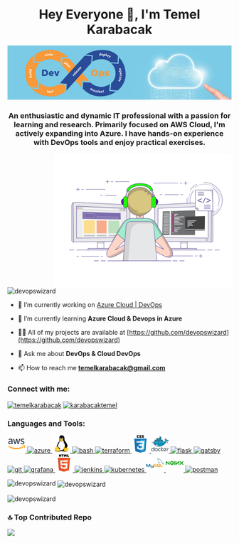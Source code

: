 <h1 align="center">Hey Everyone 👋, I'm Temel Karabacak</h1>
<div align="center"> <img src="https://raw.githubusercontent.com/devopswizard/devopswizard/main/banner-main.jpg"> </div>
<h3 align="center">An enthusiastic and dynamic IT professional with a passion for learning and research. Primarily focused on AWS Cloud, I'm actively expanding into Azure. I have hands-on experience with DevOps tools and enjoy practical exercises.</h3>
<img align="right" alt="Coding" width="400" src="https://raw.githubusercontent.com/devSouvik/devSouvik/master/gif3.gif">

<p align="left"> <img src="https://komarev.com/ghpvc/?username=devopswizard&label=Profile%20views&color=0e75b6&style=flat" alt="devopswizard" /> </p>

- 🔭 I’m currently working on [Azure Cloud | DevOps](https://www.youtube.com/watch?v=10jm7Waan8M&list=PLdpzxOOAlwvIcxgCUyBHVOcWs0Krjx9xR&pp=iAQB)

- 🌱 I’m currently learning **Azure Cloud & Devops in Azure**

- 👨‍💻 All of my projects are available at [https://github.com/devopswizard](https://github.com/devopswizard)

- 💬 Ask me about **DevOps & Cloud DevOps**

- 📫 How to reach me **temelkarabacak@gmail.com**


<h3 align="left">Connect with me:</h3>
<p align="left">
<a href="https://www.linkedin.com/in/temelkarabacak/" target="blank"><img align="center" src="https://raw.githubusercontent.com/rahuldkjain/github-profile-readme-generator/master/src/images/icons/Social/linked-in-alt.svg" alt="temelkarabacak" height="30" width="40" /></a>
<a href="https://x.com/karabacaktemel" target="blank"><img align="center" src="https://raw.githubusercontent.com/rahuldkjain/github-profile-readme-generator/master/src/images/icons/Social/twitter.svg" alt="karabacaktemel" height="30" width="40" /></a>

  
</p>

<h3 align="left">Languages and Tools:</h3>
<p align="left"> <a href="https://aws.amazon.com" target="_blank" rel="noreferrer"> <img src="https://raw.githubusercontent.com/devicons/devicon/master/icons/amazonwebservices/amazonwebservices-original-wordmark.svg" alt="aws" width="40" height="40"/> </a>  <a href="https://azure.microsoft.com/en-in/" target="_blank" rel="noreferrer"> <img src="https://www.vectorlogo.zone/logos/microsoft_azure/microsoft_azure-icon.svg" alt="azure" width="40" height="40"/> </a>  <a href="https://www.linux.org/" target="_blank" rel="noreferrer"> <img src="https://raw.githubusercontent.com/devicons/devicon/master/icons/linux/linux-original.svg" alt="linux" width="40" height="40"/> </a> <a href="https://www.gnu.org/software/bash/" target="_blank" rel="noreferrer"> <img src="https://www.vectorlogo.zone/logos/gnu_bash/gnu_bash-icon.svg" alt="bash" width="40" height="40"/> </a>  <a href="https://www.terraform.io/" target="_blank" rel="noreferrer"> <img src="https://www.vectorlogo.zone/logos/terraformio/terraformio-ar21.svg" alt="terraform" width="40" height="40"/> </a>  <a href="https://www.w3schools.com/css/" target="_blank" rel="noreferrer"> <img src="https://raw.githubusercontent.com/devicons/devicon/master/icons/css3/css3-original-wordmark.svg" alt="css3" width="40" height="40"/> </a>  <a href="https://www.docker.com/" target="_blank" rel="noreferrer"> <img src="https://raw.githubusercontent.com/devicons/devicon/master/icons/docker/docker-original-wordmark.svg" alt="docker" width="40" height="40"/> </a>  <a href="https://flask.palletsprojects.com/" target="_blank" rel="noreferrer"> <img src="https://www.vectorlogo.zone/logos/pocoo_flask/pocoo_flask-icon.svg" alt="flask" width="40" height="40"/> </a>  <a href="https://www.gatsbyjs.com/" target="_blank" rel="noreferrer"> <img src="https://www.vectorlogo.zone/logos/gatsbyjs/gatsbyjs-icon.svg" alt="gatsby" width="40" height="40"/> </a>  <a href="https://git-scm.com/" target="_blank" rel="noreferrer"> <img src="https://www.vectorlogo.zone/logos/git-scm/git-scm-icon.svg" alt="git" width="40" height="40"/> </a>  <a href="https://grafana.com" target="_blank" rel="noreferrer"> <img src="https://www.vectorlogo.zone/logos/grafana/grafana-icon.svg" alt="grafana" width="40" height="40"/>  </a> <a href="https://www.w3.org/html/" target="_blank" rel="noreferrer"> <img src="https://raw.githubusercontent.com/devicons/devicon/master/icons/html5/html5-original-wordmark.svg" alt="html5" width="40" height="40"/> </a>  <a href="https://www.jenkins.io" target="_blank" rel="noreferrer"> <img src="https://www.vectorlogo.zone/logos/jenkins/jenkins-icon.svg" alt="jenkins" width="40" height="40"/> </a>  <a href="https://kubernetes.io" target="_blank" rel="noreferrer"> <img src="https://www.vectorlogo.zone/logos/kubernetes/kubernetes-icon.svg" alt="kubernetes" width="40" height="40"/> </a>  <a href="https://www.mysql.com/" target="_blank" rel="noreferrer"> <img src="https://raw.githubusercontent.com/devicons/devicon/master/icons/mysql/mysql-original-wordmark.svg" alt="mysql" width="40" height="40"/> </a>  <a href="https://www.nginx.com" target="_blank" rel="noreferrer"> <img src="https://raw.githubusercontent.com/devicons/devicon/master/icons/nginx/nginx-original.svg" alt="nginx" width="40" height="40"/> </a>  <a href="https://postman.com" target="_blank" rel="noreferrer"> <img src="https://www.vectorlogo.zone/logos/getpostman/getpostman-icon.svg" alt="postman" width="40" height="40"/> </a> 


<p><img align="left" src="https://github-readme-stats.vercel.app/api/top-langs?username=devopswizard&show_icons=true&locale=en&layout=compact" alt="devopswizard" /></p>

<p>&nbsp;<img align="center" src="https://github-readme-stats.vercel.app/api?username=devopswizard&show_icons=true&locale=en" alt="devopswizard" /></p>

<p><img align="center" src="https://github-readme-streak-stats.herokuapp.com/?user=devopswizard&" alt="devopswizard" /></p>

### 🔝 Top Contributed Repo
![](https://github-contributor-stats.vercel.app/api?username=devopswizard&limit=5&theme=flat&combine_all_yearly_contributions=true)
